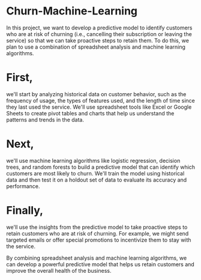 # Churn-Machine-Learning

In this project, we want to develop a predictive model to identify customers who are at risk of churning (i.e., cancelling their subscription or leaving the service) so that we can take proactive steps to retain them. To do this, we plan to use a combination of spreadsheet analysis and machine learning algorithms.

# First, 
we'll start by analyzing historical data on customer behavior, such as the frequency of usage, the types of features used, and the length of time since they last used the service. We'll use spreadsheet tools like Excel or Google Sheets to create pivot tables and charts that help us understand the patterns and trends in the data.

# Next, 
we'll use machine learning algorithms like logistic regression, decision trees, and random forests to build a predictive model that can identify which customers are most likely to churn. We'll train the model using historical data and then test it on a holdout set of data to evaluate its accuracy and performance.

# Finally, 
we'll use the insights from the predictive model to take proactive steps to retain customers who are at risk of churning. For example, we might send targeted emails or offer special promotions to incentivize them to stay with the service.

By combining spreadsheet analysis and machine learning algorithms, we can develop a powerful predictive model that helps us retain customers and improve the overall health of the business.
